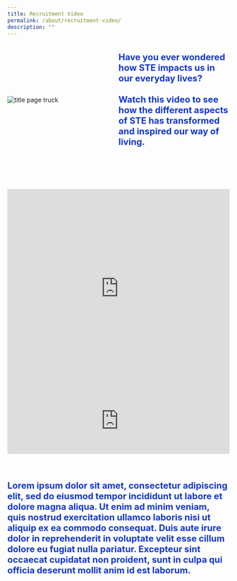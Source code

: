 ```yaml
---
title: Recruitment Video
permalink: /about/recruitment-video/
description: ""
---
```

<style>
 .container {  
position: relative;  
width: 100%;  
height: 0;  
padding-bottom: 56.25%;  
}  
.youtube-container{
position: relative;  
width: 100%;  
height: 0;  
padding-bottom: 56.25%;
	border: 5px solid #1237CA;
    }
.youtube-video {  
position: absolute;  
top: 0;  
left: 0;  
width: 100%;  
height: 100%;  
}
.subtitle-main{
color: #1237CA;
font-weight: 500;
font-size: 20px;
	}
	.content pre{
	display: none
	}
	.col-sm-6{width: 50%}
		.col-12{width: 100%}
		@media (max-width: 600px) {
	.subtitle-main{line-height: 1.5rem}

    .map-column{height: 200px}

        .map-truck{height: 200px}

    .school-box label{font-size:16px; font-weight: 700}

    .school-box-list{width: 90% !important}

    .title-section{width: 80%; margin: auto}

    .mobile-row-padding{padding: 0 20px}

    #gallery .row{padding: 0 10px}

    #gallery .col-sm-4{width: 50%;padding: 10px}

    .gallery-image{padding: 0}

    .who-says-title{margin-top: 25px}

    .content .subtitle-main{padding: 0 20px}

    .school-row{margin: 0 0 20px !important}

    .title-item-truck h2{font-size: 18px}

    .school-box-detail p{font-size: 14px}

.title-item-truck h2{line-height: 25px}

    .content center, .content li, .content p.subtitle-main{margin-top: 2rem;margin-bottom: 2rem;line-height: 1.5rem  !important;}

    .subtitle-main b{font-size: 16px !important}

    .content p:last-child{margin-bottom:  10px !important}

    }

    .text-blue{color: var(\--blue);

    .content pre{display: none}

    .bp-breadcrumb ul{padding-left: 0}
		.col-sm-6{width: 100%}
	}
        </style>
<section class="header-nav-white" id="header-truck" style="padding-top: 0">
            <div style="position: relative" class="container">
							<div class="row mb-5" style="display: flex; align-items: center; margin-bottom: 75px">
                <div class="col-sm-6">
                    <div class="text-left pb-1">
                        <img style="width: auto" class="title-page-truck" alt="title page truck" src="https://raw.githubusercontent.com/isomerpages/psd-ste-whats-next/staging/images/image-recruitmentvideo.png">
                    </div>
                </div>
							<div class="col-sm-6">
                    <div class="text-left pb-1">
											<p class="subtitle-main"><b>Have you ever wondered how STE impacts us in our everyday lives?</b><br><br> <b>Watch this video to see how the different aspects of STE has transformed and inspired our way of living.</b></p>
                    </div>
                </div>
							</div>
                <div class="row mt-5 mb-2" style="margin-bottom: 60px">
										<div class="col-12">
											<div class="youtube-container">
											<iframe width="100%" height="450px" src="https://www.youtube.com/embed/cA6CQanEtMk" title="YouTube video player" frameborder="0" allow="accelerometer; autoplay; clipboard-write; encrypted-media; gyroscope; picture-in-picture; web-share" allowfullscreen="" class="youtube-video desktop-only"></iframe>
												<iframe width="100%" src="https://www.youtube.com/embed/cA6CQanEtMk" title="YouTube video player" frameborder="0" allow="accelerometer; autoplay; clipboard-write; encrypted-media; gyroscope; picture-in-picture; web-share" allowfullscreen="" class="youtube-video mobile-only"></iframe>
											</div>
									</div>
							</div>
	<div class="row">
							<div class="col-12">
                    <div class="text-center pt-5 pb-1">
											<p class="subtitle-main"><b>Lorem ipsum dolor sit amet, consectetur adipiscing elit, sed do eiusmod tempor incididunt ut labore et dolore magna aliqua. Ut enim ad minim veniam, quis nostrud exercitation ullamco laboris nisi ut aliquip ex ea commodo consequat. Duis aute irure dolor in reprehenderit in voluptate velit esse cillum dolore eu fugiat nulla pariatur. Excepteur sint occaecat cupidatat non proident, sunt in culpa qui officia deserunt mollit anim id est laborum.</b></p>
                    </div>
                </div>
							</div>
	</div></section>